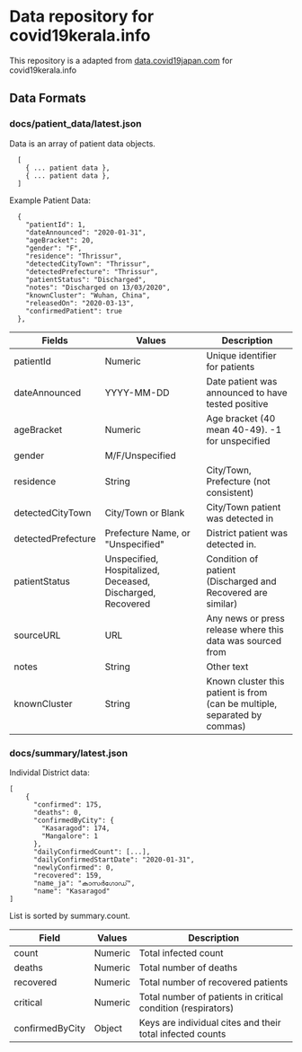 # Data repository for covid19kerala.info

This repository is a adapted from [data.covid19japan.com](https://github.com/reustle/covid19japan-data) for covid19kerala.info

## Data Formats

### docs/patient_data/latest.json

Data is an array of patient data objects.
```
  [
    { ... patient data },
    { ... patient data },
  ]
```

Example Patient Data:
```
  {
    "patientId": 1,
    "dateAnnounced": "2020-01-31",
    "ageBracket": 20,
    "gender": "F",
    "residence": "Thrissur",
    "detectedCityTown": "Thrissur",
    "detectedPrefecture": "Thrissur",
    "patientStatus": "Discharged",
    "notes": "Discharged on 13/03/2020",
    "knownCluster": "Wuhan, China",
    "releasedOn": "2020-03-13",
    "confirmedPatient": true
  },
```

| Fields | Values | Description |
| ------ | ------ | ----------- |
| patientId | Numeric | Unique identifier for patients |
| dateAnnounced | YYYY-MM-DD | Date patient was announced to have tested positive |
| ageBracket | Numeric | Age bracket (40 mean 40-49). -1 for unspecified |
| gender | M/F/Unspecified | |
| residence | String | City/Town, Prefecture (not consistent) |
| detectedCityTown | City/Town or Blank | City/Town patient was detected in |
| detectedPrefecture | Prefecture Name, or "Unspecified" | District patient was detected in. |
| patientStatus | Unspecified, Hospitalized, Deceased, Discharged, Recovered | Condition of patient (Discharged and Recovered are similar) |
| sourceURL | URL | Any news or press release where this data was sourced from |
| notes | String | Other text |
| knownCluster | String | Known cluster this patient is from (can be multiple, separated by commas) |


### docs/summary/latest.json

Individal District data:
```
[
    {
      "confirmed": 175,
      "deaths": 0,
      "confirmedByCity": {
        "Kasaragod": 174,
        "Mangalore": 1
      },
      "dailyConfirmedCount": [...],
      "dailyConfirmedStartDate": "2020-01-31",
      "newlyConfirmed": 0,
      "recovered": 159,
      "name_ja": "കാസർഗോഡ്",
      "name": "Kasaragod"
]    
```

List is sorted by summary.count.

| Field | Values | Description |
| ----- | ------ | ----------- |
| count | Numeric | Total infected count |
| deaths | Numeric | Total number of deaths |
| recovered | Numeric | Total number of recovered patients |
| critical | Numeric | Total number of patients in critical condition (respirators) |
| confirmedByCity | Object | Keys are individual cites and their total infected counts |

